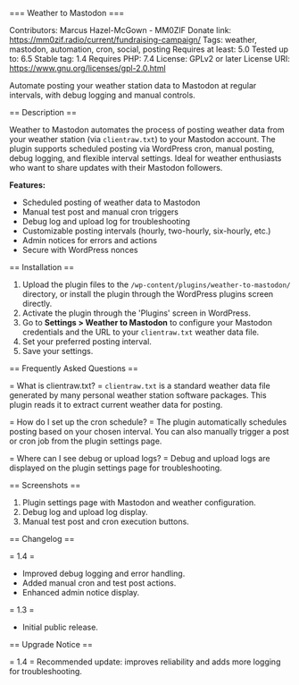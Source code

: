 === Weather to Mastodon ===

Contributors: Marcus Hazel-McGown - MM0ZIF
Donate link: https://mm0zif.radio/current/fundraising-campaign/
Tags: weather, mastodon, automation, cron, social, posting
Requires at least: 5.0
Tested up to: 6.5
Stable tag: 1.4
Requires PHP: 7.4
License: GPLv2 or later
License URI: https://www.gnu.org/licenses/gpl-2.0.html

Automate posting your weather station data to Mastodon at regular intervals, with debug logging and manual controls.

== Description ==

Weather to Mastodon automates the process of posting weather data from your weather station (via `clientraw.txt`) to your Mastodon account. The plugin supports scheduled posting via WordPress cron, manual posting, debug logging, and flexible interval settings. Ideal for weather enthusiasts who want to share updates with their Mastodon followers.

**Features:**
* Scheduled posting of weather data to Mastodon
* Manual test post and manual cron triggers
* Debug log and upload log for troubleshooting
* Customizable posting intervals (hourly, two-hourly, six-hourly, etc.)
* Admin notices for errors and actions
* Secure with WordPress nonces

== Installation ==

1. Upload the plugin files to the `/wp-content/plugins/weather-to-mastodon/` directory, or install the plugin through the WordPress plugins screen directly.
2. Activate the plugin through the 'Plugins' screen in WordPress.
3. Go to **Settings > Weather to Mastodon** to configure your Mastodon credentials and the URL to your `clientraw.txt` weather data file.
4. Set your preferred posting interval.
5. Save your settings.

== Frequently Asked Questions ==

= What is clientraw.txt? =
`clientraw.txt` is a standard weather data file generated by many personal weather station software packages. This plugin reads it to extract current weather data for posting.

= How do I set up the cron schedule? =
The plugin automatically schedules posting based on your chosen interval. You can also manually trigger a post or cron job from the plugin settings page.

= Where can I see debug or upload logs? =
Debug and upload logs are displayed on the plugin settings page for troubleshooting.

== Screenshots ==

1. Plugin settings page with Mastodon and weather configuration.
2. Debug log and upload log display.
3. Manual test post and cron execution buttons.

== Changelog ==

= 1.4 =
* Improved debug logging and error handling.
* Added manual cron and test post actions.
* Enhanced admin notice display.

= 1.3 =
* Initial public release.

== Upgrade Notice ==

= 1.4 =
Recommended update: improves reliability and adds more logging for troubleshooting.
